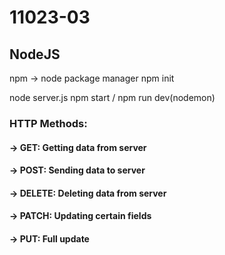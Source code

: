 # 11023-03


## NodeJS

npm -> node package manager
npm init

node server.js
npm start / npm run dev(nodemon)

### HTTP Methods:
####    -> GET: Getting data from server
####    -> POST: Sending data to server
####    -> DELETE: Deleting data from server
####    -> PATCH: Updating certain fields
####    -> PUT: Full update
